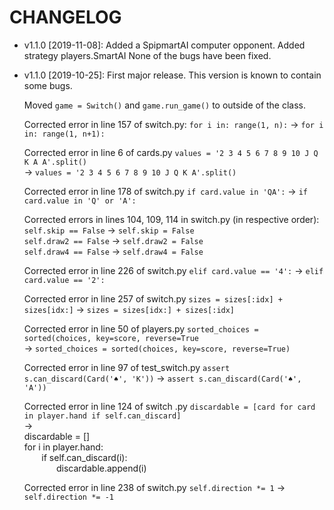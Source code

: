 # CHANGELOG

* v1.1.0 [2019-11-08]: Added a SpipmartAI computer opponent.
  Added strategy players.SmartAI
  None of the bugs have been fixed.

* v1.1.0 [2019-10-25]: First major release.
  This version is known to contain some bugs.
  
  Moved ```game = Switch()``` and ```game.run_game()``` to outside of the class.
  
  Corrected error in line 157 of switch.py: ```for i in: range(1, n):``` &rarr; ```for i in: range(1, n+1):```
  
  Corrected error in line 6 of cards.py ```values = '2 3 4 5 6 7 8 9 10 J Q K A A'.split()```   
  &rarr;  ```values = '2 3 4 5 6 7 8 9 10 J Q K A'.split()```
  
  Corrected error in line 178 of switch.py ```if card.value in 'QA':``` &rarr; ```if card.value in 'Q' or 'A':```
  
  Corrected errors in lines 104, 109, 114 in switch.py (in respective order):  
  ```self.skip == False``` &rarr; ```self.skip = False```  
  ```self.draw2 == False``` &rarr; ```self.draw2 = False```  
  ```self.draw4 == False``` &rarr; ```self.draw4 = False```
  
  Corrected error in line 226 of switch.py ```elif card.value == '4':``` &rarr; ```elif card.value == '2':```
  
  Corrected error in line 257 of switch.py ```sizes = sizes[:idx] + sizes[idx:]``` &rarr; 
  ```sizes = sizes[idx:] + sizes[:idx]```
  
  Corrected error in line 50 of players.py ```sorted_choices = sorted(choices, key=score, reverse=True```   
  &rarr; ```sorted_choices = sorted(choices, key=score, reverse=True)```
  
  Corrected error in line 97 of test_switch.py ```assert s.can_discard(Card('♠', 'K'))``` 
  &rarr; ```assert s.can_discard(Card('♠', 'A'))```
  
  Corrected error in line 124 of switch .py ```discardable = [card for card in player.hand if self.can_discard]```  
  &rarr;  
  discardable = []  
 for i in player.hand:  
 &nbsp;&nbsp;&nbsp;&nbsp;&nbsp;&nbsp; if self.can_discard(i):  
  &nbsp;&nbsp;&nbsp;&nbsp;&nbsp;&nbsp;&nbsp;&nbsp;&nbsp;&nbsp;&nbsp;&nbsp; discardable.append(i)  
  
  Corrected error in line 238 of switch.py ```self.direction *= 1``` &rarr; ```self.direction *= -1```
  
  
  
  
  
  
  
 
 
  

  
  
  
  
  
  
